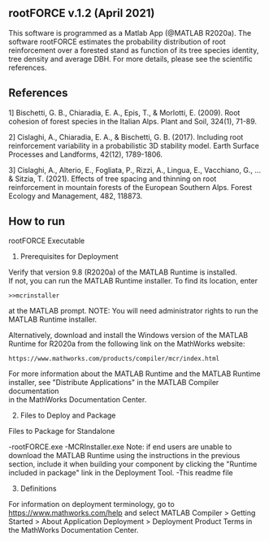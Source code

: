 ## rootFORCE v.1.2 (April 2021)

This software is programmed as a Matlab App (@MATLAB R2020a).
The software rootFORCE estimates the probability distribution of root reinforcement over a forested stand as function of its tree species identity, tree density and average DBH.
For more details, please see the scientific references.
 
## References

1] Bischetti, G. B., Chiaradia, E. A., Epis, T., & Morlotti, E. (2009). Root cohesion of forest species in the Italian Alps. Plant and Soil, 324(1), 71-89.

2] Cislaghi, A., Chiaradia, E. A., & Bischetti, G. B. (2017). Including root reinforcement variability in a probabilistic 3D stability model. Earth Surface Processes and Landforms, 42(12), 1789-1806.

3] Cislaghi, A., Alterio, E., Fogliata, P., Rizzi, A., Lingua, E., Vacchiano, G., ... & Sitzia, T. (2021). Effects of tree spacing and thinning on root reinforcement in mountain forests of the European Southern Alps. Forest Ecology and Management, 482, 118873.

## How to run

rootFORCE Executable

1. Prerequisites for Deployment 

Verify that version 9.8 (R2020a) of the MATLAB Runtime is installed.   
If not, you can run the MATLAB Runtime installer.
To find its location, enter
  
    >>mcrinstaller
      
at the MATLAB prompt.
NOTE: You will need administrator rights to run the MATLAB Runtime installer. 

Alternatively, download and install the Windows version of the MATLAB Runtime for R2020a 
from the following link on the MathWorks website:

    https://www.mathworks.com/products/compiler/mcr/index.html
   
For more information about the MATLAB Runtime and the MATLAB Runtime installer, see 
"Distribute Applications" in the MATLAB Compiler documentation  
in the MathWorks Documentation Center.

2. Files to Deploy and Package

Files to Package for Standalone 

-rootFORCE.exe
-MCRInstaller.exe 
    Note: if end users are unable to download the MATLAB Runtime using the
    instructions in the previous section, include it when building your 
    component by clicking the "Runtime included in package" link in the
    Deployment Tool.
-This readme file 

3. Definitions

For information on deployment terminology, go to
https://www.mathworks.com/help and select MATLAB Compiler >
Getting Started > About Application Deployment >
Deployment Product Terms in the MathWorks Documentation
Center.
